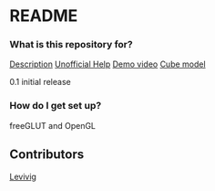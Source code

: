 # README #


### What is this repository for? ###

[Description](https://docs.google.com/document/d/1_Ew22sPwvWJuDLyjOnq7eyufZRd2VDDkmqjIiZb69Gc/edit)
[Unofficial Help](https://docs.google.com/document/d/1YloH1rwa6dszBuIFVxaD1R5gd0ZLlgatx6p9O7EyISk/edit)
[Demo video](https://drive.google.com/file/d/1ckh3IDQZZi0e71DWJbf055pvuTnxzmU8/view)
[Cube model](https://ggbm.at/R6brpCsu)

0.1 initial release

### How do I get set up? ###

freeGLUT and OpenGL


## Contributors

[Levivig](https://twitter.com/Levivig)
